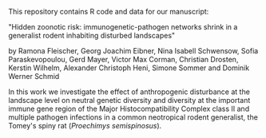 This repository contains R code and data for our manuscript:

"Hidden zoonotic risk: immunogenetic-pathogen networks shrink in a generalist rodent inhabiting disturbed landscapes"

by Ramona Fleischer, Georg Joachim Eibner, Nina Isabell Schwensow, Sofia Paraskevopoulou, Gerd Mayer, Victor Max Corman, Christian Drosten, Kerstin Wilhelm, 
Alexander Christoph Heni, Simone Sommer and Dominik Werner Schmid

In this work we investigate the effect of anthropogenic disturbance at the landscape level on neutral genetic diversity and diversity at the important immune gene region of the 
Major Histocompatibility Complex class II and multiple pathogen infections in a common neotropical rodent generalist, the Tomey's spiny rat (_Proechimys semispinosus_).
